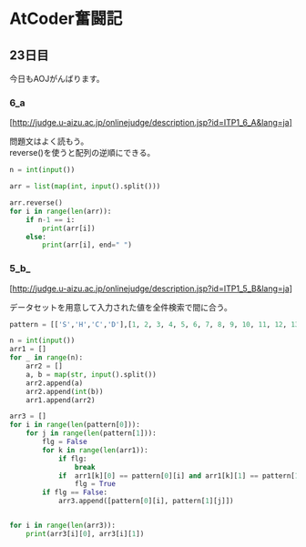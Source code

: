 # AtCoder奮闘記
## 23日目

今日もAOJがんばります。

### 6_a
[http://judge.u-aizu.ac.jp/onlinejudge/description.jsp?id=ITP1_6_A&lang=ja]

問題文はよく読もう。    
reverse()を使うと配列の逆順にできる。    
```python
n = int(input())

arr = list(map(int, input().split()))

arr.reverse()
for i in range(len(arr)):
    if n-1 == i:
        print(arr[i])
    else:
        print(arr[i], end=" ")
```

### 5_b_
[http://judge.u-aizu.ac.jp/onlinejudge/description.jsp?id=ITP1_5_B&lang=ja]

データセットを用意して入力された値を全件検索で間に合う。
```python
pattern = [['S','H','C','D'],[1, 2, 3, 4, 5, 6, 7, 8, 9, 10, 11, 12, 13]]

n = int(input())
arr1 = []
for _ in range(n):
    arr2 = []
    a, b = map(str, input().split())
    arr2.append(a)
    arr2.append(int(b))
    arr1.append(arr2)

arr3 = []
for i in range(len(pattern[0])):
    for j in range(len(pattern[1])):
        flg = False
        for k in range(len(arr1)):
            if flg:
                break
            if  arr1[k][0] == pattern[0][i] and arr1[k][1] == pattern[1][j]:
                flg = True
        if flg == False:
            arr3.append([pattern[0][i], pattern[1][j]])


for i in range(len(arr3)):
    print(arr3[i][0], arr3[i][1])
```

